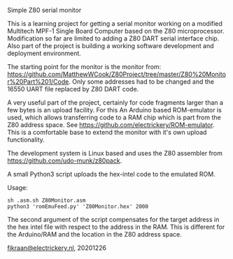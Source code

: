 Simple Z80 serial monitor

This is a learning project for getting a serial monitor working on a modified Multitech MPF-1 Single Board Computer
based on the Z80 microprocessor. Modification so far are limited to adding a Z80 DART serial interface chip. Also part 
of the project is building a working software development and deployment environment.

The starting point for the monitor is the monitor from: https://github.com/MatthewWCook/Z80Project/tree/master/Z80%20Monitor%20Part%201/Code. Only some addresses had to be changed and the 16550 UART file replaced by Z80 DART code.

A very useful part of the project, certainly for code fragments larger than a few bytes is an upload facility. For this
An Arduino based ROM-emulator is used, which allows transferring code to a RAM chip which is part from the Z80 address
space. See https://github.com/electrickery/ROM-emulator. This is a comfortable base to extend the monitor with it's own upload functionality.

The development system is Linux based and uses the Z80 assembler from https://github.com/udo-munk/z80pack.

A small Python3 script uploads the hex-intel code to the emulated ROM.

Usage:

	sh .asm.sh Z80Monitor.asm
	python3 'romEmuFeed.py' 'Z80Monitor.hex' 2000

The second argument of the script compensates for the target address in the hex intel file with respect to the address
in the RAM. This is different for the Arduino/RAM and the location in the Z80 address space.

fjkraan@electrickery.nl, 20201226
